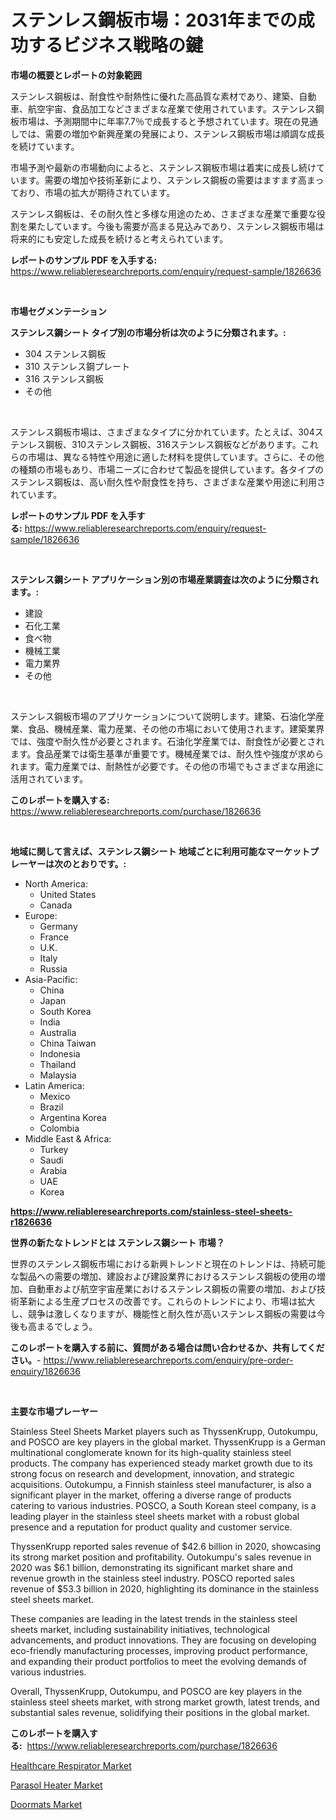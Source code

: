 <p><h1>ステンレス鋼板市場：2031年までの成功するビジネス戦略の鍵</h1></p><p><strong>市場の概要とレポートの対象範囲</strong></p>
<p><p>ステンレス鋼板は、耐食性や耐熱性に優れた高品質な素材であり、建築、自動車、航空宇宙、食品加工などさまざまな産業で使用されています。ステンレス鋼板市場は、予測期間中に年率7.7％で成長すると予想されています。現在の見通しでは、需要の増加や新興産業の発展により、ステンレス鋼板市場は順調な成長を続けています。</p><p>市場予測や最新の市場動向によると、ステンレス鋼板市場は着実に成長し続けています。需要の増加や技術革新により、ステンレス鋼板の需要はますます高まっており、市場の拡大が期待されています。</p><p>ステンレス鋼板は、その耐久性と多様な用途のため、さまざまな産業で重要な役割を果たしています。今後も需要が高まる見込みであり、ステンレス鋼板市場は将来的にも安定した成長を続けると考えられています。</p></p>
<p><strong>レポートのサンプル PDF を入手する:</strong> <a href="https://www.reliableresearchreports.com/enquiry/request-sample/1826636">https://www.reliableresearchreports.com/enquiry/request-sample/1826636</a></p>
<p>&nbsp;</p>
<p><strong>市場セグメンテーション</strong></p>
<p><strong>ステンレス鋼シート タイプ別の市場分析は次のように分類されます。:</strong></p>
<p><ul><li>304 ステンレス鋼板</li><li>310 ステンレス鋼プレート</li><li>316 ステンレス鋼板</li><li>その他</li></ul></p>
<p>&nbsp;</p>
<p><p>ステンレス鋼板市場は、さまざまなタイプに分かれています。たとえば、304ステンレス鋼板、310ステンレス鋼板、316ステンレス鋼板などがあります。これらの市場は、異なる特性や用途に適した材料を提供しています。さらに、その他の種類の市場もあり、市場ニーズに合わせて製品を提供しています。各タイプのステンレス鋼板は、高い耐久性や耐食性を持ち、さまざまな産業や用途に利用されています。</p></p>
<p><strong>レポートのサンプル PDF を入手する:</strong>&nbsp;<a href="https://www.reliableresearchreports.com/enquiry/request-sample/1826636">https://www.reliableresearchreports.com/enquiry/request-sample/1826636</a></p>
<p>&nbsp;</p>
<p><strong> ステンレス鋼シート アプリケーション別の市場産業調査は次のように分類されます。:</strong></p>
<p><ul><li>建設</li><li>石化工業</li><li>食べ物</li><li>機械工業</li><li>電力業界</li><li>その他</li></ul></p>
<p>&nbsp;</p>
<p><p>ステンレス鋼板市場のアプリケーションについて説明します。建築、石油化学産業、食品、機械産業、電力産業、その他の市場において使用されます。建築業界では、強度や耐久性が必要とされます。石油化学産業では、耐食性が必要とされます。食品産業では衛生基準が重要です。機械産業では、耐久性や強度が求められます。電力産業では、耐熱性が必要です。その他の市場でもさまざまな用途に活用されています。</p></p>
<p><strong>このレポートを購入する:</strong>&nbsp; <a href="https://www.reliableresearchreports.com/purchase/1826636">https://www.reliableresearchreports.com/purchase/1826636</a></p>
<p>&nbsp;</p>
<p><strong>地域に関して言えば、ステンレス鋼シート 地域ごとに利用可能なマーケットプレーヤーは次のとおりです。:</strong></p>
<p><ul>
    <li>
        North America:
        <ul>
            <li>United States</li>
            <li>Canada</li>
        </ul>
    </li>
    <li>
        Europe:
        <ul>
            <li>Germany</li>
            <li>France</li>
            <li>U.K.</li>
            <li>Italy</li>
            <li>Russia</li>
        </ul>
    </li>
    <li>
        Asia-Pacific:
        <ul>
            <li>China</li>
            <li>Japan</li>
            <li>South Korea</li>
            <li>India</li>
            <li>Australia</li>
            <li>China Taiwan</li>
            <li>Indonesia</li>
            <li>Thailand</li>
            <li>Malaysia</li>
        </ul>
    </li>
    <li>
        Latin America:
        <ul>
            <li>Mexico</li>
            <li>Brazil</li>
            <li>Argentina Korea</li>
            <li>Colombia</li>
        </ul>
    </li>
    <li>
        Middle East & Africa:
        <ul>
            <li>Turkey</li>
            <li>Saudi</li>
            <li>Arabia</li>
            <li>UAE</li>
            <li>Korea</li>
        </ul>
    </li>
    </ul></p>
<p><strong><a href="https://www.reliableresearchreports.com/stainless-steel-sheets-r1826636">https://www.reliableresearchreports.com/stainless-steel-sheets-r1826636</a></strong>&nbsp;</p>
<p><strong>世界の新たなトレンドとは ステンレス鋼シート 市場？</strong></p>
<p><p>世界のステンレス鋼板市場における新興トレンドと現在のトレンドは、持続可能な製品への需要の増加、建設および建設業界におけるステンレス鋼板の使用の増加、自動車および航空宇宙産業におけるステンレス鋼板の需要の増加、および技術革新による生産プロセスの改善です。これらのトレンドにより、市場は拡大し、競争は激しくなりますが、機能性と耐久性が高いステンレス鋼板の需要は今後も高まるでしょう。</p></p>
<p><strong>このレポートを購入する前に、質問がある場合は問い合わせるか、共有してください。</strong>- <a href="https://www.reliableresearchreports.com/enquiry/pre-order-enquiry/1826636">https://www.reliableresearchreports.com/enquiry/pre-order-enquiry/1826636</a></p>
<p>&nbsp;</p>
<p><strong>主要な市場プレーヤー</strong></p>
<p><p>Stainless Steel Sheets Market players such as ThyssenKrupp, Outokumpu, and POSCO are key players in the global market. ThyssenKrupp is a German multinational conglomerate known for its high-quality stainless steel products. The company has experienced steady market growth due to its strong focus on research and development, innovation, and strategic acquisitions. Outokumpu, a Finnish stainless steel manufacturer, is also a significant player in the market, offering a diverse range of products catering to various industries. POSCO, a South Korean steel company, is a leading player in the stainless steel sheets market with a robust global presence and a reputation for product quality and customer service.</p><p>ThyssenKrupp reported sales revenue of $42.6 billion in 2020, showcasing its strong market position and profitability. Outokumpu's sales revenue in 2020 was $6.1 billion, demonstrating its significant market share and revenue growth in the stainless steel industry. POSCO reported sales revenue of $53.3 billion in 2020, highlighting its dominance in the stainless steel sheets market.</p><p>These companies are leading in the latest trends in the stainless steel sheets market, including sustainability initiatives, technological advancements, and product innovations. They are focusing on developing eco-friendly manufacturing processes, improving product performance, and expanding their product portfolios to meet the evolving demands of various industries.</p><p>Overall, ThyssenKrupp, Outokumpu, and POSCO are key players in the stainless steel sheets market, with strong market growth, latest trends, and substantial sales revenue, solidifying their positions in the global market.</p></p>
<p><strong>このレポートを購入する:</strong>&nbsp;&nbsp;<a href="https://www.reliableresearchreports.com/purchase/1826636">https://www.reliableresearchreports.com/purchase/1826636</a></p>
<p><p><a href="https://www.linkedin.com/pulse/healthcare-respirator-market-research-report-its-history-xnv3e?trackingId=wUuwpT3%2BWfysAzkT8xQjuQ%3D%3D">Healthcare Respirator Market</a></p><p><a href="https://www.linkedin.com/pulse/parasol-heater-market-size-trends-complete-industry-overview-wndve?trackingId=YSi6ycc7ZzU32PMScFKRjA%3D%3D">Parasol Heater Market</a></p><p><a href="https://www.linkedin.com/pulse/doormats-market-key-successful-business-strategy-forecast-tprre?trackingId=TmkJDQtfH3ComHK%2BvwJvLQ%3D%3D">Doormats Market</a></p></p>